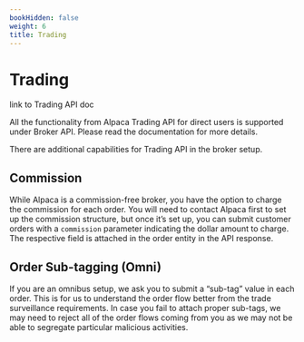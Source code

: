 ```yaml
---
bookHidden: false
weight: 6
title: Trading
---
```


# Trading

link to Trading API doc

All the functionality from Alpaca Trading API for direct users is supported under Broker API. Please read the documentation for more details.

There are additional capabilities for Trading API in the broker setup.

## Commission

While Alpaca is a commission-free broker, you have the option to charge the commission for each order. You will need to contact Alpaca first to set up the commission structure, but once it’s set up, you can submit customer orders with a `commission` parameter indicating the dollar amount to charge. The respective field is attached in the order entity in the API response.

## Order Sub-tagging (Omni)

If you are an omnibus setup, we ask you to submit a “sub-tag” value in each order. This is for us to understand the order flow better from the trade surveillance requirements. In case you fail to attach proper sub-tags, we may need to reject all of the order flows coming from you as we may not be able to segregate particular malicious activities.
